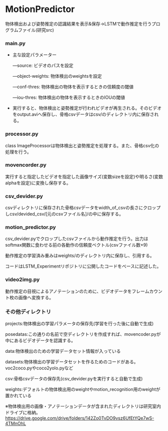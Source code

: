 # MotionPredictor
物体検出および姿勢推定の認識結果を表示&amp;保存→LSTMで動作推定を行うプログラムファイル(研究src)

### main.py

- 主な設定パラメーター
    
    —source: ビデオのパスを設定
    
    —object-weights: 物体検出のweightsを設定
    
    —conf-thres: 物体検出の物体を表示するときの信頼度の閾値
    
    —iou-thres: 物体検出の物体を表示するときのIOUの閾値
    
- 実行すると、物体検出と姿勢推定が行われビデオが再生される。そのビデオをoutput.aviへ保存し、骨格csvデータはcsv/のディレクトリ内に保存される。

### processor.py

class ImageProcessorは物体検出と姿勢推定を処理する。また、骨格csv化の処理を行う。

### movencorder.py

実行すると指定したビデオを指定した画像サイズ(変数sizeを設定)や明るさ(変数alphaを設定)に変換し保存する。

### csv_devider.py

csvディレクトリに保存された骨格csvデータをwidth_of_csvの長さにクロップしcsv/devided_csv/[元のcsvファイル名]/の中に保存する。

### motion_predictor.py

csv_devider.pyでクロップしたcsvファイルから動作推定を行う。出力はsoftmax関数に食わせる前の各動作の信頼度ベクトル(csvファイル数×9)

動作推定の学習済み重みはweights/のディレクトリ内に保存し、引用する。

コードはLSTM_Experimentリポジトリに公開したコードをベースに記述した。

### video2img.py

動作推定の目視によるアノテーションのために、ビデオデータをフレームカウント枚の画像へ変換する。

### その他ディレクトリ

projects:物体検出の学習パラメータの保存先(学習を行った後に自動で生成)

posedatas:この通りの名前で空ディレクトリを作成すれば、movencoder.pyが中にあるビデオデータを認識する。

data:物体検出のための学習データセット情報が入っている

datasets:物体検出の学習データセットを作るためのコードがある。voc2coco.pyやcoco2yolo.pyなど

csv:骨格csvデータの保存先(csv_devider.pyを実行すると自動で生成)

weights:デフォルトの物体検出用のweightやmotion_recognition用のweightが置かれている

※物体検出用の画像・アノテーションデータが含まれたディレクトリは研究室内ドライブに格納。
https://drive.google.com/drive/folders/142Zo0TvDO9vsz6UfEtYQe7wS-4TMnOhL
